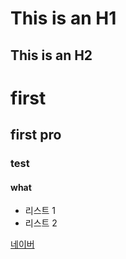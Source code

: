 This is an H1
=======================
This is an H2
-----------------------
# first
## first pro 
### test
#### what
- 리스트 1
- 리스트 2


[네이버](www.naver.com)

